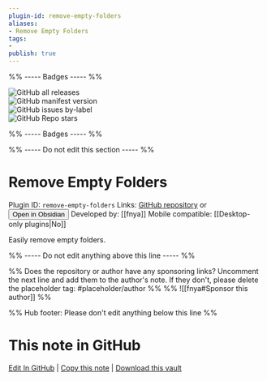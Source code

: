 ```yaml
---
plugin-id: remove-empty-folders
aliases:
- Remove Empty Folders
tags: 
- 
publish: true
---
```


%% ----- Badges ----- %%

![GitHub all releases](https://img.shields.io/github/downloads/fnya/remove-empty-folders/total?color=573E7A&logo=github&style=for-the-badge)   
![GitHub manifest version](https://img.shields.io/github/manifest-json/v/fnya/remove-empty-folders?color=573E7A&logo=github&style=for-the-badge)   
![GitHub issues by-label](https://img.shields.io/github/issues/fnya/remove-empty-folders/help%20wanted?color=573E7A&logo=github&style=for-the-badge)   
![GitHub Repo stars](https://img.shields.io/github/stars/fnya/remove-empty-folders?color=573E7A&logo=github&style=for-the-badge)

%% ----- Badges ----- %%

%% ----- Do not edit this section ----- %%

# Remove Empty Folders

Plugin ID: `remove-empty-folders`
Links: [GitHub repository](https://github.com/fnya/remove-empty-folders) or [<button id=HH>Open in Obsidian</button>](obsidian://show-plugin?id=remove-empty-folders)
Developed by: [[fnya]]
Mobile compatible: [[Desktop-only plugins|No]]

Easily remove empty folders.

%% ----- Do not edit anything above this line ----- %% 

%% Does the repository or author have any sponsoring links? Uncomment the next line and add them to the author's note. If they don't, please delete the placeholder tag: #placeholder/author %%
%% ![[fnya#Sponsor this author]] %%

%% Hub footer: Please don't edit anything below this line %%

# This note in GitHub

<span class="git-footer">[Edit In GitHub](https://github.dev/obsidian-community/obsidian-hub/blob/main/02%20-%20Community%20Expansions/02.05%20All%20Community%20Expansions/Plugins/remove-empty-folders.md "git-hub-edit-note") | [Copy this note](https://raw.githubusercontent.com/obsidian-community/obsidian-hub/main/02%20-%20Community%20Expansions/02.05%20All%20Community%20Expansions/Plugins/remove-empty-folders.md "git-hub-copy-note") | [Download this vault](https://github.com/obsidian-community/obsidian-hub/archive/refs/heads/main.zip "git-hub-download-vault") </span>
